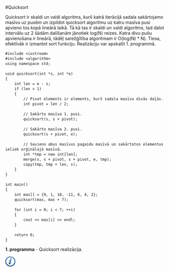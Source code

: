 #Quicksort

Quicksort ir skaldi un valdi algoritms, kurš katrā iterācijā sadala sakārtojamo masīvu uz pusēm un izpildot quicksort algoritmu uz katru masīva pusi apvieno tos kopā lineārā laikā. Tā kā tas ir skaldi un valdi algoritms, tad dalot intervālu uz 2 šādām dalīšanām jānotiek log(N) reizes. Katra divu pušu apvienošana ir lineārā, tādēļ sarežģītība algoritmam ir O(log(N) * N). Tiesa, efektīvāk ir izmantot sort funkciju. Realizāciju var apskatīt 1. programmā.

```
#include <iostream>
#include <algorithm>
using namespace std;

void quicksort(int *s, int *e)
{
    int len = e - s;
    if (len > 1)
    {
        // Pivot elements ir elements, kurš sadala masīvu divās daļās.
        int pivot = len / 2;

        // Sakārto masīva 1. pusi.
        quicksort(s, s + pivot);

        // Sakārto masīva 2. pusi.
        quicksort(s + pivot, e);

        // Savieno abus masīvus pagaidu masīvā un sakārtotos elementus ieliek orģinālajā masīvā.
        int *tmp = new int[len];
        merge(s, s + pivot, s + pivot, e, tmp);
        copy(tmp, tmp + len, s);
    }
}

int main()
{
    int mas[] = {9, 1, 10, -11, 6, 4, 2};
    quicksort(mas, mas + 7);

    for (int i = 0; i < 7; ++i)
    {
        cout << mas[i] << endl;
    }

    return 0;
}
```


**1. programma** - Quicksort realizācija.


<a href="http://en.wikipedia.org/wiki/Quicksort" target="_blank">![Vairāk informācija](/media/theory/information.png)</a>